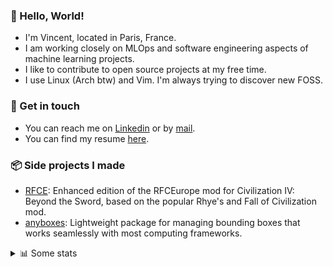 ### 👋 Hello, World!

- I'm Vincent, located in Paris, France.
- I am working closely on MLOps and software engineering aspects of machine learning projects.
- I like to contribute to open source projects at my free time.
- I use Linux (Arch btw) and Vim. I'm always trying to discover new FOSS.

### 🔗 Get in touch

- You can reach me on [Linkedin](https://www.linkedin.com/in/vincent-duchauffour-3a9641155/) or by [mail](mailto:vincent.duchauffour@proton.me).
- You can find my resume [here](https://raw.githubusercontent.com/VDuchauffour/resume/main/resume.pdf).

### 📦 Side projects I made

- [RFCE](https://github.com/VDuchauffour/RFCEurope): Enhanced edition of the RFCEurope mod for Civilization IV: Beyond the Sword, based on the popular Rhye's and Fall of Civilization mod. 
- [anyboxes](https://github.com/VDuchauffour/anyboxes): Lightweight package for managing bounding boxes that works seamlessly with most computing frameworks. 

<details><summary>📊 Some stats</summary>  
  
<p align="center">
  <img alt="VDuchauffour's github stats" src="https://github-readme-stats.vercel.app/api?username=VDuchauffour&include_all_commits=true&show_icons=true&theme=react"/>
  <br />
  <img alt="VDuchauffour's streak stats" src="https://streak-stats.demolab.com?user=VDuchauffour&theme=react"/>
  <br />
  <img alt="VDuchauffour's language stats" src="https://github-readme-stats.vercel.app/api/top-langs/?username=VDuchauffour&count_private=true&include_all_commits=true&show_icons=true&layout=compact&theme=react"/>
  <!--   <br />
  <img alt="VDuchauffour's Wakatime stats" src="https://github-readme-stats.vercel.app/api/wakatime?username=VDuchauffour&theme=react"/> -->
</p>

#### 🧭 Wakatime stats
<!--START_SECTION:waka-->
![Code Time](http://img.shields.io/badge/Code%20Time-2%2C352%20hrs%2059%20mins-blue)

![Lines of code](https://img.shields.io/badge/From%20Hello%20World%20I%27ve%20Written-4.2%20million%20lines%20of%20code-blue)

**🐱 My GitHub Data** 

> 📦 989.2 kB Used in GitHub's Storage 
 > 
> 🏆 821 Contributions in the Year 2024
 > 
> 🚫 Not Opted to Hire
 > 
> 📜 10 Public Repositories 
 > 
> 🔑 2 Private Repositories 
 > 
**I'm an Early 🐤** 

```text
🌞 Morning                440 commits         ██░░░░░░░░░░░░░░░░░░░░░░░   08.10 % 
🌆 Daytime                3291 commits        ███████████████░░░░░░░░░░   60.57 % 
🌃 Evening                1482 commits        ███████░░░░░░░░░░░░░░░░░░   27.28 % 
🌙 Night                  220 commits         █░░░░░░░░░░░░░░░░░░░░░░░░   04.05 % 
```
📅 **I'm Most Productive on Monday** 

```text
Monday                   1228 commits        ██████░░░░░░░░░░░░░░░░░░░   22.60 % 
Tuesday                  1183 commits        █████░░░░░░░░░░░░░░░░░░░░   21.77 % 
Wednesday                795 commits         ████░░░░░░░░░░░░░░░░░░░░░   14.63 % 
Thursday                 1103 commits        █████░░░░░░░░░░░░░░░░░░░░   20.30 % 
Friday                   856 commits         ████░░░░░░░░░░░░░░░░░░░░░   15.76 % 
Saturday                 92 commits          ░░░░░░░░░░░░░░░░░░░░░░░░░   01.69 % 
Sunday                   176 commits         █░░░░░░░░░░░░░░░░░░░░░░░░   03.24 % 
```


📊 **This Week I Spent My Time On** 

```text
💬 Programming Languages: 
Python                   40 hrs 10 mins      █████████████████████░░░░   83.38 % 
SQL                      3 hrs 34 mins       ██░░░░░░░░░░░░░░░░░░░░░░░   07.43 % 
C++                      1 hr 51 mins        █░░░░░░░░░░░░░░░░░░░░░░░░   03.87 % 
YAML                     37 mins             ░░░░░░░░░░░░░░░░░░░░░░░░░   01.31 % 
TOML                     36 mins             ░░░░░░░░░░░░░░░░░░░░░░░░░   01.25 % 
```


 Last Updated on 24/10/2024 00:55:05 UTC
<!--END_SECTION:waka-->
</details>
